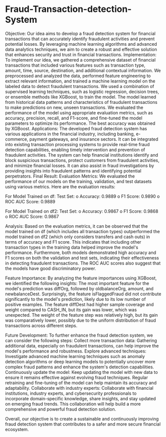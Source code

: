 # Fraud-Transaction-detection-System

Objective:
Our idea aims to develop a fraud detection system for financial transactions that can accurately identify fraudulent activities and prevent potential losses. By leveraging machine learning algorithms and advanced data analytics techniques, we aim to create a robust and effective solution that enhances security and trust in financial transactions.
Implementation:
To implement our idea, we gathered a comprehensive dataset of financial transactions that included various features such as transaction type, amount, time, source, destination, and additional contextual information. We preprocessed and analyzed the data, performed feature engineering to extract relevant information, and trained a machine learning model on the labeled data to detect fraudulent transactions. We used a combination of supervised learning techniques, such as logistic regression, decision trees, or ensemble methods like XGBoost, to train the model. The model learned from historical data patterns and characteristics of fraudulent transactions to make predictions on new, unseen transactions. We evaluated the performance of the model using appropriate evaluation metrics, such as accuracy, precision, recall, and F1-score, and fine-tuned the model parameters to optimize its performance. The best accuracy was obtained by XGBoost.
Applications:
The developed fraud detection system has various applications in the financial industry, including banking, e-commerce, payment gateways, and insurance sectors. It can be integrated into existing transaction processing systems to provide real-time fraud detection capabilities, enabling timely intervention and prevention of fraudulent activities. The system can help financial institutions identify and block suspicious transactions, protect customers from fraudulent activities, and minimize financial losses. It can also assist in fraud investigations by providing insights into fraudulent patterns and identifying potential perpetrators.
Final Result:
Evaluation Metrics: We evaluated the performance of our models on the training, validation, and test datasets using various metrics. Here are the evaluation results:

For Model Trained on df:
Test Set:
o Accuracy: 0.9889
o F1 Score: 0.9890
o ROC AUC Score: 0.9889

For Model Trained on df2:
Test Set:
o Accuracy: 0.9867
o F1 Score: 0.9868
o ROC AUC Score: 0.9867

Analysis: Based on the evaluation metrics, it can be observed that the model trained on df (which includes all transaction types) outperformed the model trained on df2 (which only considers transfers and cash outs) in terms of accuracy and F1 score. This indicates that including other transaction types in the training data helped improve the model's performance. Furthermore, both models demonstrated high accuracy and F1 scores on both the validation and test sets, indicating their effectiveness in detecting fraudulent transactions. The ROC AUC scores also suggest that the models have good discriminatory power.

Feature Importance: By analyzing the feature importances using XGBoost, we identified the following insights:
The most important feature for the model's prediction was diffOrg, followed by oldbalanceOrg, amount, and newbalanceDest.
Surprisingly, the feature isFlaggedFraud did not contribute significantly to the model's prediction, likely due to its low number of positive examples.
The feature diffDest had higher sample coverage and weight compared to CASH_IN, but its gain was lower, which was unexpected.
The weight of the feature step was relatively high, but its gain was comparatively lower, possibly due to the uniform distribution of fraud transactions across different steps.

Future Development:
To further enhance the fraud detection system, we can consider the following steps:
Collect more transaction data: Gathering additional data, especially on fraudulent transactions, can help improve the model's performance and robustness.
Explore advanced techniques: Investigate advanced machine learning techniques such as anomaly detection algorithms or deep learning models to potentially uncover more complex fraud patterns and enhance the system's detection capabilities.
Continuously update the model: Keep updating the model with new data to ensure it remains effective against evolving fraud techniques. Regular retraining and fine-tuning of the model can help maintain its accuracy and adaptability.
Collaborate with industry experts: Collaborate with financial institutions, industry experts, and cybersecurity professionals to incorporate domain-specific knowledge, share insights, and stay updated on emerging fraud trends. This collaboration will help build a more comprehensive and powerful fraud detection solution.

Overall, our objective is to create a sustainable and continuously improving fraud detection system that contributes to a safer and more secure financial ecosystem.
